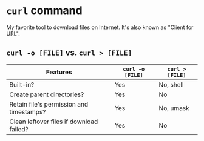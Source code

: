 # `curl` command

<!-- tl;dr starts -->

My favorite tool to download files on Internet. It's also known as "Client for URL".

<!-- tl;dr ends -->

## `curl -o [FILE]` vs. `curl > [FILE]`

| Features                                 | `curl -o [FILE]` | `curl > [FILE]` |
| ---------------------------------------- | ---------------- | --------------- |
| Built-in?                                | Yes              | No, shell       |
| Create parent directories?               | Yes              | No              |
| Retain file's permission and timestamps? | Yes              | No, umask       |
| Clean leftover files if download failed? | Yes              | No              |
